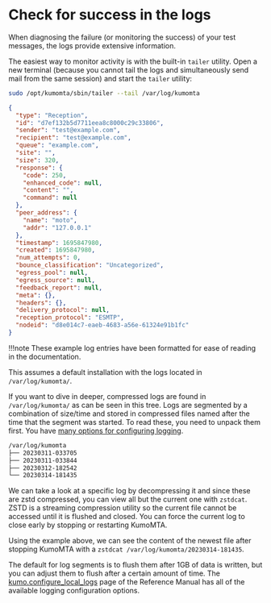 # Check for success in the logs

When diagnosing the failure (or monitoring the success) of your test messages, the logs provide extensive information.

The easiest way to monitor activity is with the built-in `tailer` utility. Open a new terminal (because you cannot tail the logs and simultaneously send mail from the same session) and start the `tailer` utility:

```bash
sudo /opt/kumomta/sbin/tailer --tail /var/log/kumomta
```

```json
{
  "type": "Reception",
  "id": "d7ef132b5d7711eea8c8000c29c33806",
  "sender": "test@example.com",
  "recipient": "test@example.com",
  "queue": "example.com",
  "site": "",
  "size": 320,
  "response": {
    "code": 250,
    "enhanced_code": null,
    "content": "",
    "command": null
  },
  "peer_address": {
    "name": "moto",
    "addr": "127.0.0.1"
  },
  "timestamp": 1695847980,
  "created": 1695847980,
  "num_attempts": 0,
  "bounce_classification": "Uncategorized",
  "egress_pool": null,
  "egress_source": null,
  "feedback_report": null,
  "meta": {},
  "headers": {},
  "delivery_protocol": null,
  "reception_protocol": "ESMTP",
  "nodeid": "d8e014c7-eaeb-4683-a56e-61324e91b1fc"
}
```

!!!note
    These example log entries have been formatted for ease of reading in the documentation.

This assumes a default installation with the logs located in `/var/log/kumomta/`.

If you want to dive in deeper, compressed logs are found in `/var/log/kumomta/` as can be seen in this tree. Logs are segmented by a combination of size/time and stored in compressed files named after the time that the segment was started. To read these, you need to unpack them first. You have [many options for configuring logging](../userguide/configuration/logging.md).

```bash
/var/log/kumomta
├── 20230311-033705
├── 20230311-033844
├── 20230312-182542
└── 20230314-181435
```

We can take a look at a specific log by decompressing it and since these are
zstd compressed, you can view all but the current one with `zstdcat`.  ZSTD is a streaming compression utility so the current file cannot be accessed until it is flushed and closed. You can force the current log to close early by stopping or restarting KumoMTA.

Using the example above, we can see the content of the newest file after
stopping KumoMTA with a `zstdcat /var/log/kumomta/20230314-181435`.

The default for log segments is to flush them after 1GB of data is written,
but you can adjust them to flush after a certain amount of time. The [kumo.configure_local_logs](../reference/kumo/configure_local_logs.md) page of the Reference Manual has all of the available logging configuration options.

